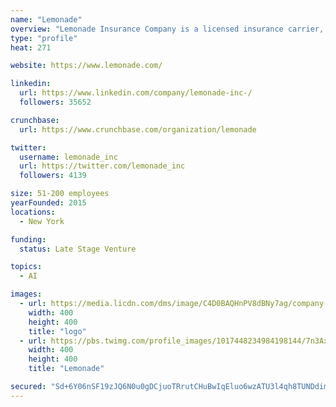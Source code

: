 ```yaml
---
name: "Lemonade"
overview: "Lemonade Insurance Company is a licensed insurance carrier, offering homeowners and renters insurance powered by artificial intelligence and behavioral economics. By replacing brokers and bureaucracy with bots and machine learning, Lemonade promises zero paperwork and instant everything. And as a Certified B-Corp, where underwriting profits go to nonprofits, Lemonade is remaking insurance as a social good, rather than a necessary evil."
type: "profile"
heat: 271

website: https://www.lemonade.com/

linkedin:
  url: https://www.linkedin.com/company/lemonade-inc-/
  followers: 35652

crunchbase:
  url: https://www.crunchbase.com/organization/lemonade

twitter:
  username: lemonade_inc
  url: https://twitter.com/lemonade_inc
  followers: 4139

size: 51-200 employees
yearFounded: 2015
locations:
  - New York

funding:
  status: Late Stage Venture

topics:
  - AI

images:
  - url: https://media.licdn.com/dms/image/C4D0BAQHnPV8dBNy7ag/company-logo_400_400/0?e=1582761600&v=beta&t=T7SOK5ZaoFj49Id09-ZCEClx6LrZg9wZqR8TAlTsvww
    width: 400
    height: 400
    title: "logo"
  - url: https://pbs.twimg.com/profile_images/1017448234984198144/7n3AxSEB_400x400.jpg
    width: 400
    height: 400
    title: "Lemonade"

secured: "Sd+6Y06nSF19zJQ6N0u0gDCjuoTRrutCHuBwIqEluo6wzATU3l4qh8TUNDdimPSdGTv5di9/50ok+ftoGGl/M6xQAICYRJG+wPvs0iGLWLZ8Fg45gIgaKEraTzHsgS9QGfmXD+bD+fyKC65SSpBacYD+CJhnk2QBmMDcTPqLUyUHK2FkickIpH+66IwWkegb9PyHYgdfxMbrIBXCZpj2TNPZgq6U8xLorYWrRMj/MgMFNruwahN8Yc3g4wvyZs/HacImauEKLp4SbOfkzn/mqHsuo7lHwhx6AQHbGm6Au2TMTV277zuDgcl1XkQ2CEUb;BzBOXTG8jm3+LHc+hA2z7g=="
---
```


